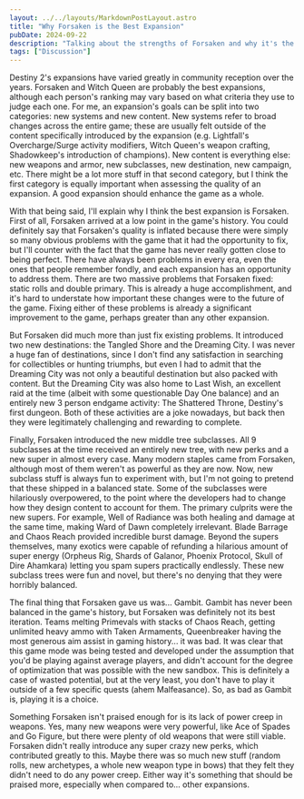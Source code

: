 ```yaml
---
layout: ../../layouts/MarkdownPostLayout.astro
title: "Why Forsaken is the Best Expansion"
pubDate: 2024-09-22
description: "Talking about the strengths of Forsaken and why it's the best expansion."
tags: ["Discussion"]
---
```

Destiny 2's expansions have varied greatly in community reception over the years. Forsaken and Witch Queen are probably the best expansions, although each person's ranking may vary based on what criteria they use to judge each one. For me, an expansion's goals can be split into two categories: new systems and new content. New systems refer to broad changes across the entire game; these are usually felt outside of the content specifically introduced by the expansion (e.g. Lightfall's Overcharge/Surge activity modifiers, Witch Queen's weapon crafting, Shadowkeep's introduction of champions). New content is everything else: new weapons and armor, new subclasses, new destination, new campaign, etc. There might be a lot more stuff in that second category, but I think the first category is equally important when assessing the quality of an expansion. A good expansion should enhance the game as a whole.

With that being said, I'll explain why I think the best expansion is Forsaken. First of all, Forsaken arrived at a low point in the game's history. You could definitely say that Forsaken's quality is inflated because there were simply so many obvious problems with the game that it had the opportunity to fix, but I'll counter with the fact that the game has never really gotten close to being perfect. There have always been problems in every era, even the ones that people remember fondly, and each expansion has an opportunity to address them. There are two massive problems that Forsaken fixed: static rolls and double primary. This is already a huge accomplishment, and it's hard to understate how important these changes were to the future of the game. Fixing either of these problems is already a significant improvement to the game, perhaps greater than any other expansion.

But Forsaken did much more than just fix existing problems. It introduced two new destinations: the Tangled Shore and the Dreaming City. I was never a huge fan of destinations, since I don't find any satisfaction in searching for collectibles or hunting triumphs, but even I had to admit that the Dreaming City was not only a beautiful destination but also packed with content. But the Dreaming City was also home to Last Wish, an excellent raid at the time (albeit with some questionable Day One balance) and an entirely new 3 person endgame activity: The Shattered Throne, Destiny's first dungeon. Both of these activities are a joke nowadays, but back then they were legitimately challenging and rewarding to complete. 

Finally, Forsaken introduced the new middle tree subclasses. All 9 subclasses at the time received an entirely new tree, with new perks and a new super in almost every case. Many modern staples came from Forsaken, although most of them weren't as powerful as they are now. Now, new subclass stuff is always fun to experiment with, but I'm not going to pretend that these shipped in a balanced state. Some of the subclasses were hilariously overpowered, to the point where the developers had to change how they design content to account for them. The primary culprits were the new supers. For example, Well of Radiance was both healing and damage at the same time, making Ward of Dawn completely irrelevant. Blade Barrage and Chaos Reach provided incredible burst damage. Beyond the supers themselves, many exotics were capable of refunding a hilarious amount of super energy (Orpheus Rig, Shards of Galanor, Phoenix Protocol, Skull of Dire Ahamkara) letting you spam supers practically endlessly. These new subclass trees were fun and novel, but there's no denying that they were horribly balanced.

The final thing that Forsaken gave us was... Gambit. Gambit has never been balanced in the game's history, but Forsaken was definitely not its best iteration. Teams melting Primevals with stacks of Chaos Reach, getting unlimited heavy ammo with Taken Armaments, Queenbreaker having the most generous aim assist in gaming history... it was bad. It was clear that this game mode was being tested and developed under the assumption that you'd be playing against average players, and didn't account for the degree of optimization that was possible with the new sandbox. This is definitely a case of wasted potential, but at the very least, you don't have to play it outside of a few specific quests (ahem Malfeasance). So, as bad as Gambit is, playing it is a choice.

Something Forsaken isn't praised enough for is its lack of power creep in weapons. Yes, many new weapons were very powerful, like Ace of Spades and Go Figure, but there were plenty of old weapons that were still viable. Forsaken didn't really introduce any super crazy new perks, which contributed greatly to this. Maybe there was so much new stuff (random rolls, new archetypes, a whole new weapon type in bows) that they felt they didn't need to do any power creep. Either way it's something that should be praised more, especially when compared to... other expansions.